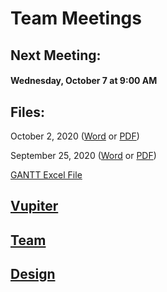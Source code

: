 # Team Meetings

## Next Meeting: 

#### Wednesday, October 7 at 9:00 AM

## Files:

October 2, 2020 ([Word](https://ams0187.github.io/Vupiter/Minutes/10_2_2020.docx) or 
[PDF](https://ams0187.github.io/Vupiter/Minutes/10_2_2020.pdf))

September 25, 2020 ([Word](https://ams0187.github.io/Vupiter/Minutes/9_25_2020.docx) or 
[PDF](https://ams0187.github.io/Vupiter/Minutes/9_25_2020.pdf))

[GANTT Excel File](https://ams0187.github.io/Vupiter/Minutes/VupiterGantt.xlsx)

## [Vupiter](https://ams0187.github.io/Vupiter/)

## [Team](https://ams0187.github.io/Vupiter/members)

## [Design](https://ams0187.github.io/Vupiter/design)

